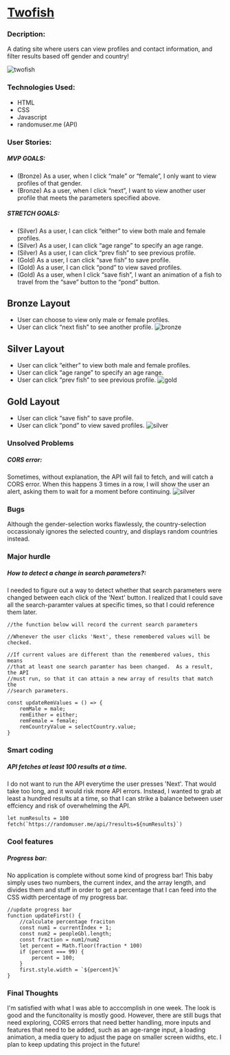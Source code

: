 # [Twofish](https://richardkentng.github.io/two-fishes/)

### Decription:
A dating site where users can view profiles and contact information, and filter results based off gender and country!

![twofish](/images/twofish.png)

### Technologies Used:
- HTML
- CSS
- Javascript
- randomuser.me (API)

### User Stories:
##### MVP GOALS:
- (Bronze) As a user, when I click “male” or “female”, I only want to view profiles of that gender.
- (Bronze) As a user, when I click “next”, I want to view another user profile that meets the parameters specified above.
##### STRETCH GOALS:
- (Silver) As a user, I can click “either” to view both male and female profiles.
- (Silver) As a user, I can click “age range” to specify an age range.
- (Silver) As a user, I can click “prev fish” to see previous profile.
- (Gold) As a user, I can click “save fish” to save profile.  
- (Gold) As a user, I can click “pond” to view saved profiles.
- (Gold) As a user, when I click “save fish”, I want an animation of a fish to travel from the “save” button to the “pond” button.


## Bronze Layout
- User can choose to view only male or female profiles.
- User can click “next fish” to see another profile.
![bronze](/images/bronze.png)



## Silver Layout
- User can click “either” to view both male and female profiles.
- User can click “age range” to specify an age range.
- User can click “prev fish” to see previous profile.
![gold](/images/silver.png)



## Gold Layout
- User can click “save fish” to save profile.  
- User can click “pond” to view saved profiles.
![silver](/images/gold.png)


### Unsolved Problems
##### CORS error:
Sometimes, without explanation, the API will fail to fetch,
and will catch a CORS error.  When this happens 3 times in a
row, I will show the user an alert, asking them to wait for a
moment before continuing.
![silver](/images/cors.png)

### Bugs
Although the gender-selection works flawlessly,
the country-selection occassionaly ignores the 
selected country, and displays random countries
instead.

### Major hurdle
##### How to detect a change in search parameters?:
I needed to figure out a way to detect whether that search parameters were
changed between each click of the 'Next' button.  I realized that I could 
save all the search-paramter values at specific times, so that I could 
reference them later.
```
//the function below will record the current search parameters

//Whenever the user clicks 'Next', these remembered values will be checked.

//If current values are different than the remembered values, this means
//that at least one search paramter has been changed.  As a result, the API
//must run, so that it can attain a new array of results that match the 
//search parameters.

const updateRemValues = () => {
    remMale = male;
    remEither = either;
    remFemale = female;
    remCountryValue = selectCountry.value;
}
```

### Smart coding
##### API fetches at least 100 results at a time.
I do not want to run the API everytime the user presses 'Next'. 
That would take too long, and it would risk more API errors.
Instead, I wanted to grab at least a hundred results at a time,
so that I can strike a balance between user effciency and risk
of overwhelming the API.

```
let numResults = 100
fetch(`https://randomuser.me/api/?results=${numResults}`)
```
### Cool features
##### Progress bar:  
No application is complete without some kind of progress bar!
This baby simply uses two numbers, the current index, and the array length,
and divides them and stuff in order to get a percentage that I can feed into
the CSS width percentage of my progress bar.
```
//update progress bar
function updateFirst() {
    //calculate percentage fraciton
    const num1 = currentIndex + 1;
    const num2 = peopleGbl.length;
    const fraction = num1/num2
    let percent = Math.floor(fraction * 100)
    if (percent === 99) {
        percent = 100;
    }
    first.style.width = `${percent}%`
}
```

### Final Thoughts
I'm satisfied with what I was able to acccomplish in one week.
The look is good and the funcitonality is mostly good.
However, there are still bugs that need exploring, CORS errors
that need better handling, more inputs and features that need to be 
added, such as an age-range input, a loading animation, a media query 
to adjust the page on smaller screen widths, etc.  I plan to keep updating 
this project in the future!


